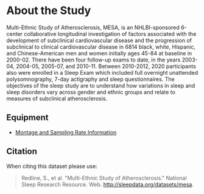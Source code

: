 # About the Study

Multi-Ethnic Study of Atherosclerosis, MESA, is an NHLBI-sponsored 6-center collaborative longitudinal investigation of factors associated with the development of subclinical cardiovascular disease and the progression of subclinical to clinical cardiovascular disease in 6814 black, white, Hispanic, and Chinese-American men and women initially ages 45-84 at baseline in 2000-02. There have been four follow-up exams to date, in the years 2003-04, 2004-05, 2005-07, and 2010-11. Between 2010-2012, 2020 participants also were enrolled in a Sleep Exam which included full overnight unattended polysomnography, 7-day actigraphy and sleep questionnaires. The objectives of the sleep study are to understand how variations in sleep and sleep disorders vary across gender and ethnic groups and relate to measures of subclinical atherosclerosis.

## Equipment
- [Montage and Sampling Rate Information](:pages_path:/equipment/montage-and-sampling-rate-information.md)

## Citation

When citing this dataset please use:

> Redline, S., et al. "Multi-Ethnic Study of Atherosclerosis." National Sleep Research Resource. Web. http://sleepdata.org/datasets/mesa.
